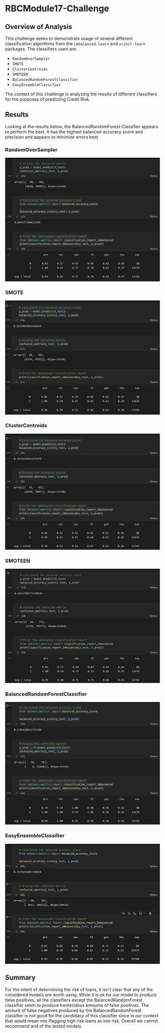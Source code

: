 # RBCModule17-Challenge

## Overview of Analysis

This challenge seeks to demonstrate usage of several different classification algorithms from the ```imbalanced-learn``` and ```scikit-learn``` packages. The classifiers used are:

- ```RandomOverSampler```
- ```SMOTE```
- ```ClusterCentroids```
- ```SMOTEEN```
- ```BalancedRandomForestClassifier```
- ```EasyEnsembleClassifier```

The context of this challenge is analyzing the results of different classifiers for the purposes of predicting Credit Risk. 

## Results

Looking at the results below, the BalancedRandomForest Classifier appears to perform the best. It has the highest balanced accuracy score and precision and appears to minimize errors best.

### RandomOverSampler

![randomOverSamplerResults](RandomOverSamplerResults.PNG)

### SMOTE

![SMOTE_Results](SMOTE_Results.PNG)

### ClusterCentroids

![ClusterCentroids_Results](ClusterCentroids_Results.PNG)

### SMOTEEN

![SMOTEEN_Results](SMOTEEN_Results.PNG)

### BalancedRandomForestClassifier

![BalancedRandomForest_Results](BalancedRandomForest_Results.PNG)

### EasyEnsembleClassifier

![EasyEnsembleClassifier_Results](EasyEnsembleClassifier_Results.PNG)

## Summary

For the intent of determining the risk of loans, it isn't clear that any of the considered models are worth using. While it is ok for our model to produce false positives, all the classifiers except the BalancedRandomForest classifier seem to produce tremendous amounts of false positives. The amount of false negatives produced by the BalancedRandomForest classifier is not good for the candidacy of this classifier since in our context that would mean mis-flagging high risk loans as low risk. Overall we cannot recommend and of the tested models.
